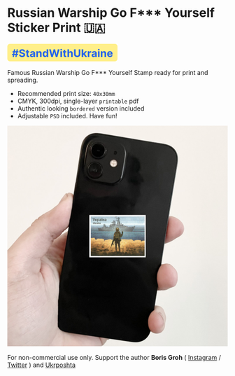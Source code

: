 # Russian Warship Go F*** Yourself Sticker Print 🇺🇦

[![StandWithUkraine](https://raw.githubusercontent.com/vshymanskyy/StandWithUkraine/main/badges/StandWithUkraine.svg)](https://github.com/vshymanskyy/StandWithUkraine/blob/main/docs/README.md)

Famous Russian Warship Go F*** Yourself Stamp ready for print and spreading.

- Recommended print size: `40x30mm`
- CMYK, 300dpi, single-layer `printable` pdf
- Authentic looking `bordered` version included
- Adjustable `PSD` included. Have fun!

![preview.jpg](preview.jpg)

For non-commercial use only. Support the author **Boris Groh** ( [Instagram](https://www.instagram.com/borisgroh) / [Twitter](https://twitter.com/borisgrohart) ) and [Ukrposhta](https://postmark.ukrposhta.ua/index.php?route=common/home&config_language=en-gb)
